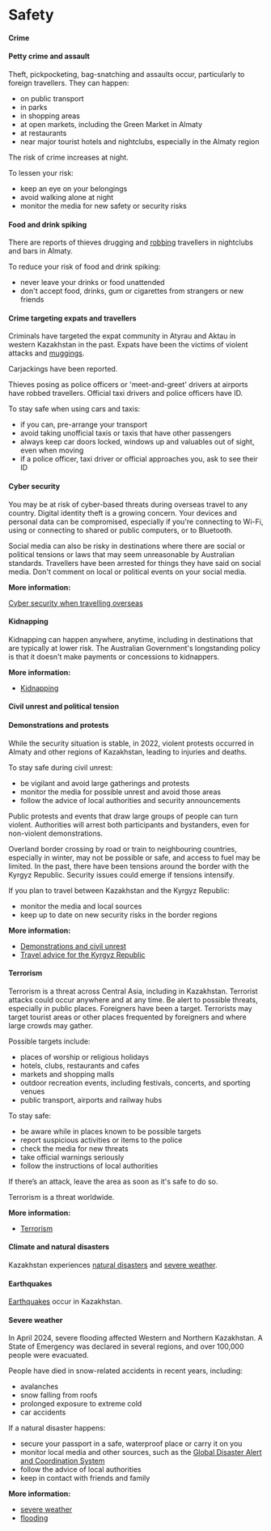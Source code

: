 # Safety

#### Crime

#### Petty crime and assault

Theft, pickpocketing, bag-snatching and assaults occur, particularly to foreign travellers. They can happen:

* on public transport
* in parks
* in shopping areas
* at open markets, including the Green Market in Almaty
* at restaurants
* near major tourist hotels and nightclubs, especially in the Almaty region

The risk of crime increases at night.

To lessen your risk:

* keep an eye on your belongings
* avoid walking alone at night
* monitor the media for new safety or security risks

#### Food and drink spiking

There are reports of thieves drugging and [robbing](/before-you-go/safety/theft-robbery "Theft and robbery") travellers in nightclubs and bars in Almaty.

To reduce your risk of food and drink spiking:

* never leave your drinks or food unattended
* don't accept food, drinks, gum or cigarettes from strangers or new friends

#### Crime targeting expats and travellers

Criminals have targeted the expat community in Atyrau and Aktau in western Kazakhstan in the past. Expats have been the victims of violent attacks and [muggings](/before-you-go/safety/theft-robbery "Theft and robbery").

Carjackings have been reported.

Thieves posing as police officers or 'meet-and-greet' drivers at airports have robbed travellers. Official taxi drivers and police officers have ID.

To stay safe when using cars and taxis:

* if you can, pre-arrange your transport
* avoid taking unofficial taxis or taxis that have other passengers
* always keep car doors locked, windows up and valuables out of sight, even when moving
* if a police officer, taxi driver or official approaches you, ask to see their ID

#### Cyber security

You may be at risk of cyber-based threats during overseas travel to any country. Digital identity theft is a growing concern. Your devices and personal data can be compromised, especially if you're connecting to Wi-Fi, using or connecting to shared or public computers, or to Bluetooth.

Social media can also be risky in destinations where there are social or political tensions or laws that may seem unreasonable by Australian standards. Travellers have been arrested for things they have said on social media. Don't comment on local or political events on your social media.

**More information:**

[Cyber security when travelling overseas](https://www.smartraveller.gov.au/before-you-go/staying-safe/cyber-security)

#### Kidnapping

Kidnapping can happen anywhere, anytime, including in destinations that are typically at lower risk. The Australian Government's longstanding policy is that it doesn't make payments or concessions to kidnappers.

**More information:**

* [Kidnapping](https://www.smartraveller.gov.au/before-you-go/safety/kidnapping)

#### Civil unrest and political tension

#### Demonstrations and protests

While the security situation is stable, in 2022, violent protests occurred in Almaty and other regions of Kazakhstan, leading to injuries and deaths.

To stay safe during civil unrest:

* be vigilant and avoid large gatherings and protests
* monitor the media for possible unrest and avoid those areas
* follow the advice of local authorities and security announcements

Public protests and events that draw large groups of people can turn violent. Authorities will arrest both participants and bystanders, even for non-violent demonstrations.

Overland border crossing by road or train to neighbouring countries, especially in winter, may not be possible or safe, and access to fuel may be limited. In the past, there have been tensions around the border with the Kyrgyz Republic. Security issues could emerge if tensions intensify.

If you plan to travel between Kazakhstan and the Kyrgyz Republic:

* monitor the media and local sources
* keep up to date on new security risks in the border regions

**More information:**

* [Demonstrations and civil unrest](/before-you-go/safety/protests-civil-unrest "Protests and civil unrest")
* [Travel advice for the Kyrgyz Republic](/destinations/asia/kyrgyz-republic "Kyrgyz Republic")

#### Terrorism

Terrorism is a threat across Central Asia, including in Kazakhstan. Terrorist attacks could occur anywhere and at any time. Be alert to possible threats, especially in public places. Foreigners have been a target. Terrorists may target tourist areas or other places frequented by foreigners and where large crowds may gather.

Possible targets include:

* places of worship or religious holidays
* hotels, clubs, restaurants and cafes
* markets and shopping malls
* outdoor recreation events, including festivals, concerts, and sporting venues
* public transport, airports and railway hubs

To stay safe:

* be aware while in places known to be possible targets
* report suspicious activities or items to the police
* check the media for new threats
* take official warnings seriously
* follow the instructions of local authorities

If there’s an attack, leave the area as soon as it's safe to do so.

Terrorism is a threat worldwide.

**More information:**

* [Terrorism](/before-you-go/safety/terrorism "Terrorism")

#### Climate and natural disasters

Kazakhstan experiences [natural disasters](/before-you-go/safety/natural-disasters "Staying safe when there's a natural disaster") and [severe weather](/while-youre-away/crisis-or-emergency/severe-weather-incident "There's a severe weather incident").

#### Earthquakes

[Earthquakes](/before-you-go/safety/earthquakes-tsunamis "Earthquakes and tsunamis") occur in Kazakhstan.

#### Severe weather

In April 2024, severe flooding affected Western and Northern Kazakhstan. A State of Emergency was declared in several regions, and over 100,000 people were evacuated.

People have died in snow-related accidents in recent years, including:

* avalanches
* snow falling from roofs
* prolonged exposure to extreme cold
* car accidents

If a natural disaster happens:

* secure your passport in a safe, waterproof place or carry it on you
* monitor local media and other sources, such as the [Global Disaster Alert and Coordination System](http://gdacs.org/)
* follow the advice of local authorities
* keep in contact with friends and family

**More information:**

* [severe weather](/before-you-go/safety/severe-weather "Severe weather")
* [flooding](/before-you-go/safety/natural-disasters "Staying safe when there's a natural disaster")